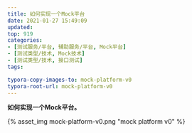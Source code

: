 ```yaml
---
title: 如何实现一个Mock平台
date: 2021-01-27 15:49:09
updated: 
top: 919
categories: 
- [测试服务/平台, 辅助服务/平台, Mock平台]
- [测试类型/技术, Mock技术]
- [测试类型/技术, 接口测试]
tags:

typora-copy-images-to: mock-platform-v0
typora-root-url: mock-platform-v0
---
```


**如何实现一个Mock平台。**


{% asset_img mock-platform-v0.png "mock platform v0" %}